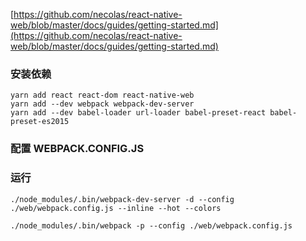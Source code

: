 [https://github.com/necolas/react-native-web/blob/master/docs/guides/getting-started.md](https://github.com/necolas/react-native-web/blob/master/docs/guides/getting-started.md)

### 安装依赖

```
yarn add react react-dom react-native-web
yarn add --dev webpack webpack-dev-server
yarn add --dev babel-loader url-loader babel-preset-react babel-preset-es2015
```

### 配置 WEBPACK.CONFIG.JS

### 运行

```
./node_modules/.bin/webpack-dev-server -d --config ./web/webpack.config.js --inline --hot --colors
```

```
./node_modules/.bin/webpack -p --config ./web/webpack.config.js
```



  


